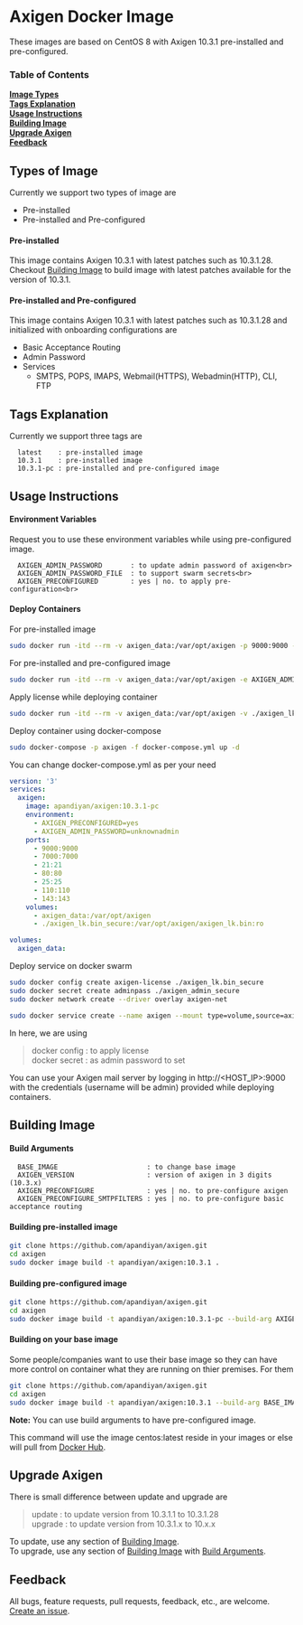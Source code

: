 # Axigen Docker Image

These images are based on CentOS 8 with Axigen 10.3.1 pre-installed and pre-configured.

### Table of Contents
**[Image Types](#image-types)**<br>
**[Tags Explanation](#tags-explanation)**<br>
**[Usage Instructions](#usage-instructions)**<br>
**[Building Image](#building-image)**<br>
**[Upgrade Axigen](#upgrade-axigen)**<br>
**[Feedback](#feedback)**<br>

## Types of Image

Currently we support two types of image are

  - Pre-installed
  - Pre-installed and Pre-configured

#### Pre-installed

This image contains Axigen 10.3.1 with latest patches such as 10.3.1.28. Checkout [Building Image](#building-image) to build image with latest patches available for the version of 10.3.1.

#### Pre-installed and Pre-configured

This image contains Axigen 10.3.1 with latest patches such as 10.3.1.28 and initialized with onboarding configurations are

  - Basic Acceptance Routing
  - Admin Password
  - Services
    - SMTPS, POPS, IMAPS, Webmail(HTTPS), Webadmin(HTTP), CLI, FTP

## Tags Explanation

Currently we support three tags are

```
  latest    : pre-installed image
  10.3.1    : pre-installed image
  10.3.1-pc : pre-installed and pre-configured image
```

## Usage Instructions

#### Environment Variables

Request you to use these environment variables while using pre-configured image.

```
  AXIGEN_ADMIN_PASSWORD       : to update admin password of axigen<br>
  AXIGEN_ADMIN_PASSWORD_FILE  : to support swarm secrets<br>
  AXIGEN_PRECONFIGURED        : yes | no. to apply pre-configuration<br>
```


#### Deploy Containers

For pre-installed image

```bash
sudo docker run -itd --rm -v axigen_data:/var/opt/axigen -p 9000:9000 -p 7000:7000 -p 80:80 -p 21:21 -p 25:25 -p 110:110 -p 143:143 apandiyan/axigen:10.3.1
```

For pre-installed and pre-configured image

```bash
sudo docker run -itd --rm -v axigen_data:/var/opt/axigen -e AXIGEN_ADMIN_PASSWORD="unknownadmin" -e AXIGEN_PRECONFIGURED="yes" -p 9000:9000 -p 7000:7000 -p 80:80 -p 21:21 -p 25:25 -p 110:110 -p 143:143 apandiyan/axigen:10.3.1-pc
```

Apply license while deploying container

```bash
sudo docker run -itd --rm -v axigen_data:/var/opt/axigen -v ./axigen_lk.bin:/var/opt/axigen/axigen_lk.bin apandiyan/axigen:10.3.1
```

Deploy container using docker-compose

```bash
sudo docker-compose -p axigen -f docker-compose.yml up -d
```

You can change docker-compose.yml as per your need

```yaml
version: '3'
services:
  axigen:
    image: apandiyan/axigen:10.3.1-pc
    environment:
      - AXIGEN_PRECONFIGURED=yes
      - AXIGEN_ADMIN_PASSWORD=unknownadmin
    ports:
      - 9000:9000
      - 7000:7000
      - 21:21
      - 80:80
      - 25:25
      - 110:110
      - 143:143
    volumes:
      - axigen_data:/var/opt/axigen
      - ./axigen_lk.bin_secure:/var/opt/axigen/axigen_lk.bin:ro

volumes:
  axigen_data:
```

Deploy service on docker swarm

```bash
sudo docker config create axigen-license ./axigen_lk.bin_secure
sudo docker secret create adminpass ./axigen_admin_secure
sudo docker network create --driver overlay axigen-net

sudo docker service create --name axigen --mount type=volume,source=axigen_data,target=/var/opt/axigen --config source=axigen-license,target=/var/opt/axigen/axigen_lk.bin --secret adminpass -e AXIGEN_ADMIN_PASSWORD_FILE=/run/secrets/adminpass -e AXIGEN_PRECONFIGURED=yes -p 9000:9000 -p 7000:7000 -p 80:80 -p 21:21 -p 25:25 -p 110:110 -p 143:143 --network axigen-net apandiyan/axigen:10.3.1-pc
```

In here, we are using

> docker config : to apply license<br>
> docker secret : as admin password to set<br>


You can use your Axigen mail server by logging in http://<HOST_IP>:9000 with the credentials (username will be admin) provided while deploying containers.


## Building Image

#### Build Arguments

```
  BASE_IMAGE                      : to change base image
  AXIGEN_VERSION                  : version of axigen in 3 digits (10.3.x)
  AXIGEN_PRECONFIGURE             : yes | no. to pre-configure axigen
  AXIGEN_PRECONFIGURE_SMTPFILTERS : yes | no. to pre-configure basic acceptance routing
```

#### Building pre-installed image

```bash
git clone https://github.com/apandiyan/axigen.git
cd axigen
sudo docker image build -t apandiyan/axigen:10.3.1 .
```

#### Building pre-configured image

```bash
git clone https://github.com/apandiyan/axigen.git
cd axigen
sudo docker image build -t apandiyan/axigen:10.3.1-pc --build-arg AXIGEN_VERSION=10.3.1 --build-arg AXIGEN_PRECONFIGURE="yes" --build-arg AXIGEN_PRECONFIGURE_SMTPFILTERS="yes" .
```

#### Building on your base image

Some people/companies want to use their base image so they can have more control on container what they are running on thier premises. For them

```bash
git clone https://github.com/apandiyan/axigen.git
cd axigen
sudo docker image build -t apandiyan/axigen:10.3.1 --build-arg BASE_IMAGE=centos .
```

**Note:** You can use build arguments to have pre-configured image.

This command will use the image centos:latest reside in your images or else will pull from [Docker Hub](https://hub.docker.com).

## Upgrade Axigen

There is small difference between update and upgrade are

  > update  : to update version from 10.3.1.1 to 10.3.1.28<br>
  > upgrade : to update version from 10.3.1.x to 10.x.x<br>

To update, use any section of [Building Image](#building-image). <br>
To upgrade, use any section of [Building Image](#building-image) with [Build Arguments](#build-arguments).


## Feedback

All bugs, feature requests, pull requests, feedback, etc., are welcome. [Create an issue](https://github.com/apandiyan/axigen/issues).
